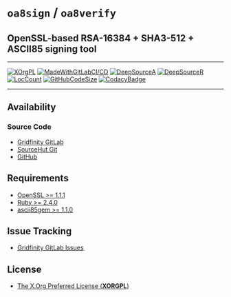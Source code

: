# `oa8sign` / `oa8verify`

## OpenSSL-based RSA-16384 + SHA3-512 + ASCII85 signing tool

---

[![XOrgPL](https://img.shields.io/badge/Open%20Source-X.OrgPL-blue.svg)](https://gitlab.gridfinity.com/gridfinity/oa8signverify/-/blob/master/LICENSE)
[![MadeWithGitLabCI/CD](https://img.shields.io/badge/Made%20With-GitLab%20CI%2FCD-Blue.svg)](https://gitlab.gridfinity.com/)
[![DeepSourceA](https://deepsource.io/gh/gridfinity/oa8signverify.svg/?label=active+issues)](https://deepsource.io/gh/gridfinity/oa8signverify.svg/?ref=repository-badge)
[![DeepSourceR](https://deepsource.io/gh/gridfinity/pktwallets.gridfinity.dev.svg/?label=resolved+issues)](https://deepsource.io/gh/gridfinity/pktwallets.gridfinity.dev/?ref=repository-badge)
[![LocCount](https://img.shields.io/tokei/lines/github/gridfinity/oa8signverify.svg)](https://github.com/XAMPPRocky/tokei)
[![GitHubCodeSize](https://img.shields.io/github/languages/code-size/gridfinity/oa8signverify.svg)](https://github.com/gridfinity/oa8signverify)
[![CodacyBadge](https://api.codacy.com/project/badge/Grade/b58c38886ea042b8acfe6e3a4edbdcc6)](https://app.codacy.com/gh/gridfinity/oa8signverify?utm_source=github.com&utm_medium=referral&utm_content=gridfinity/oa8signverify&utm_campaign=Badge_Grade)

---

## Availability

### Source Code

- [Gridfinity GitLab](https://gitlab.gridfinity.com/gridfinity/oa8signverify)
- [SourceHut Git](https://sr.ht/~trn/oa8signverify)
- [GitHub](https://github.com/gridfinity/oa8signverify)

## Requirements

- [OpenSSL >= 1.1.1](https://www.openssl.org/)
- [Ruby >= 2.4.0](https://www.ruby-lang.org/)
- [ascii85gem >= 1.1.0](https://github.com/DataWraith/ascii85gem/)

## Issue Tracking

- [Gridfinity GitLab Issues](https://gitlab.gridfinity.com/gridfinity/oa8signverify/-/issues)

## License

- [The X.Org Preferred License (**XORGPL**)](https://gitlab.gridfinity.com/gridfinity/oa8signverify/-/blob/master/LICENSE)

